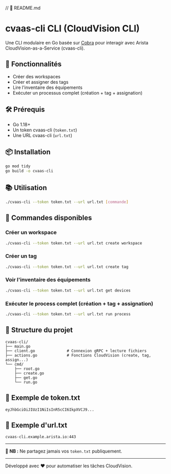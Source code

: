 // 📁 README.md
# cvaas-cli CLI (CloudVision CLI)

Une CLI modulaire en Go basée sur [Cobra](https://github.com/spf13/cobra) pour interagir avec Arista CloudVision-as-a-Service (cvaas-cli).

## 🚀 Fonctionnalités

- Créer des workspaces
- Créer et assigner des tags
- Lire l'inventaire des équipements
- Exécuter un processus complet (création + tag + assignation)

## 🛠 Prérequis

- Go 1.18+
- Un token cvaas-cli (`token.txt`)
- Une URL cvaas-cli (`url.txt`)

## 📦 Installation

```bash
go mod tidy
go build -o cvaas-cli
```

## 📚 Utilisation

```bash
./cvaas-cli --token token.txt --url url.txt [commande]
```

## 🔧 Commandes disponibles

### Créer un workspace
```bash
./cvaas-cli --token token.txt --url url.txt create workspace
```

### Créer un tag
```bash
./cvaas-cli --token token.txt --url url.txt create tag
```

### Voir l'inventaire des équipements
```bash
./cvaas-cli --token token.txt --url url.txt get devices
```

### Exécuter le process complet (création + tag + assignation)
```bash
./cvaas-cli --token token.txt --url url.txt run process
```

## 📁 Structure du projet

```
cvaas-cli/
├── main.go
├── client.go              # Connexion gRPC + lecture fichiers
├── actions.go             # Fonctions CloudVision (create, tag, assign...)
└── cmd/
    ├── root.go
    ├── create.go
    ├── get.go
    └── run.go
```

## 📌 Exemple de token.txt
```
eyJhbGciOiJIUzI1NiIsInR5cCI6IkpXVCJ9...
```

## 📌 Exemple d'url.txt
```
cvaas-cli.example.arista.io:443
```

---

🔐 **NB :** Ne partagez jamais vos `token.txt` publiquement.

---

Développé avec ❤️ pour automatiser les tâches CloudVision.
